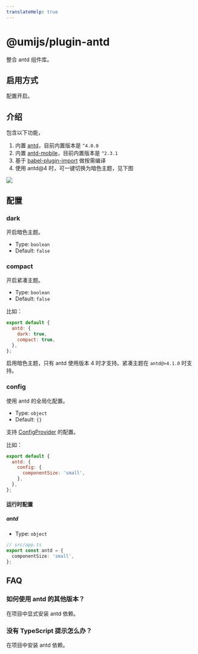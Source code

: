 ```yaml
---
translateHelp: true
---
```


# @umijs/plugin-antd

整合 antd 组件库。

## 启用方式

配置开启。

## 介绍

包含以下功能，

1. 内置 [antd](https://ant.design/)，目前内置版本是 `^4.0.0`
2. 内置 [antd-mobile](https://mobile.ant.design/)，目前内置版本是 `^2.3.1`
3. 基于 [babel-plugin-import](https://github.com/ant-design/babel-plugin-import) 做按需编译
4. 使用 antd@4 时，可一键切换为暗色主题，见下图

![](https://gw.alipayobjects.com/mdn/rms_08e378/afts/img/A*mYU9R4YFxscAAAAAAAAAAABkARQnAQ)

## 配置

### dark

开启暗色主题。

- Type: `boolean`
- Default: `false`

### compact

开启紧凑主题。

- Type: `boolean`
- Default: `false`

比如：

```js
export default {
  antd: {
    dark: true,
    compact: true,
  },
};
```

启用暗色主题，只有 antd 使用版本 4 时才支持。紧凑主题在 `antd@>4.1.0` 时支持。

### config

使用 antd 的全局化配置。

- Type: `object`
- Default: `{}`

支持 [ConfigProvider](https://ant.design/components/config-provider-cn/) 的配置。

比如：

```js
export default {
  antd: {
    config: {
      componentSize: 'small',
    },
  },
};
```

#### 运行时配置

##### antd

- Type: `object`

```typescript
// src/app.ts
export const antd = {
  componentSize: 'small',
};
```

## FAQ

### 如何使用 antd 的其他版本？

在项目中显式安装 antd 依赖。

### 没有 TypeScript 提示怎么办？

在项目中安装 antd 依赖。
